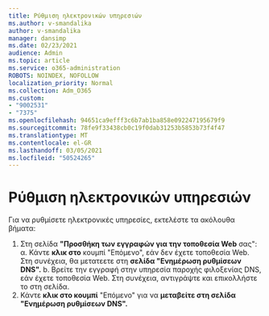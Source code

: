 ```yaml
---
title: Ρύθμιση ηλεκτρονικών υπηρεσιών
ms.author: v-smandalika
author: v-smandalika
manager: dansimp
ms.date: 02/23/2021
audience: Admin
ms.topic: article
ms.service: o365-administration
ROBOTS: NOINDEX, NOFOLLOW
localization_priority: Normal
ms.collection: Adm_O365
ms.custom:
- "9002531"
- "7375"
ms.openlocfilehash: 94651ca9efff3c6b7ab1ba858e092247195679f9
ms.sourcegitcommit: 78fe9f33438cb0c19f0dab31253b5853b73f4f47
ms.translationtype: MT
ms.contentlocale: el-GR
ms.lasthandoff: 03/05/2021
ms.locfileid: "50524265"
---
```

# <a name="set-up-online-services"></a>Ρύθμιση ηλεκτρονικών υπηρεσιών

Για να ρυθμίσετε ηλεκτρονικές υπηρεσίες, εκτελέστε τα ακόλουθα βήματα:

1. Στη σελίδα **"Προσθήκη των εγγραφών για την τοποθεσία Web** σας": α. Κάντε **κλικ στο** κουμπί "Επόμενο", εάν δεν έχετε τοποθεσία Web. Στη συνέχεια, θα μετατεετε στη **σελίδα "Ενημέρωση ρυθμίσεων DNS".**
    b. Βρείτε την εγγραφή στην υπηρεσία παροχής φιλοξενίας DNS, εάν έχετε τοποθεσία Web. Στη συνέχεια, αντιγράψτε και επικολλήστε το στη σελίδα.
2. Κάντε **κλικ στο κουμπί** "Επόμενο" για να **μεταβείτε στη σελίδα "Ενημέρωση ρυθμίσεων DNS".**